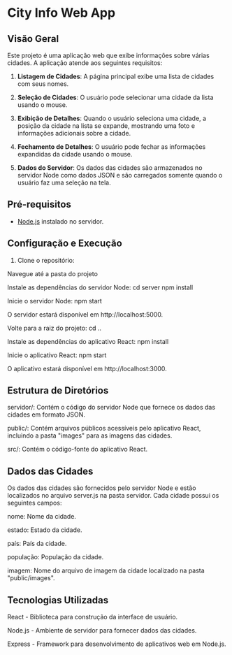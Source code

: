 # City Info Web App

## Visão Geral

Este projeto é uma aplicação web que exibe informações sobre várias cidades. A aplicação atende aos seguintes requisitos:

1. **Listagem de Cidades**: A página principal exibe uma lista de cidades com seus nomes.

2. **Seleção de Cidades**: O usuário pode selecionar uma cidade da lista usando o mouse.

3. **Exibição de Detalhes**: Quando o usuário seleciona uma cidade, a posição da cidade na lista se expande, mostrando uma foto e informações adicionais sobre a cidade.

4. **Fechamento de Detalhes**: O usuário pode fechar as informações expandidas da cidade usando o mouse.

5. **Dados do Servidor**: Os dados das cidades são armazenados no servidor Node como dados JSON e são carregados somente quando o usuário faz uma seleção na tela.

## Pré-requisitos

- [Node.js](https://nodejs.org/) instalado no servidor.

## Configuração e Execução

1. Clone o repositório:

Navegue até a pasta do projeto

Instale as dependências do servidor Node:
cd server
npm install

Inicie o servidor Node:
npm start

O servidor estará disponível em http://localhost:5000.

Volte para a raiz do projeto:
cd ..

Instale as dependências do aplicativo React:
npm install

Inicie o aplicativo React:
npm start

O aplicativo estará disponível em http://localhost:3000.

## Estrutura de Diretórios

servidor/: Contém o código do servidor Node que fornece os dados das cidades em formato JSON.

public/: Contém arquivos públicos acessíveis pelo aplicativo React, incluindo a pasta "images" para as imagens das cidades.

src/: Contém o código-fonte do aplicativo React.

## Dados das Cidades
Os dados das cidades são fornecidos pelo servidor Node e estão localizados no arquivo server.js na pasta servidor. Cada cidade possui os seguintes campos:

nome: Nome da cidade.

estado: Estado da cidade.

país: País da cidade.

população: População da cidade.

imagem: Nome do arquivo de imagem da cidade localizado na pasta "public/images".

## Tecnologias Utilizadas
React - Biblioteca para construção da interface de usuário.

Node.js - Ambiente de servidor para fornecer dados das cidades.

Express - Framework para desenvolvimento de aplicativos web em Node.js.